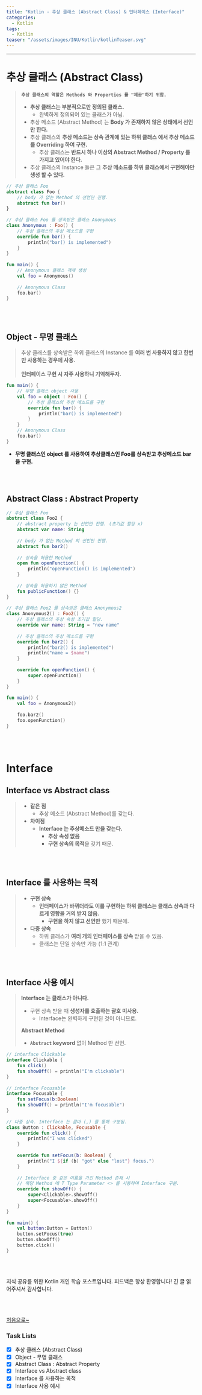 ```yaml
---
title: "Kotlin - 추상 클래스 (Abstract Class) & 인터페이스 (Interface)"
categories:
  - Kotlin
tags:
  - Kotlin
teaser: "/assets/images/INU/Kotlin/kotlinTeaser.svg"
---
```

<!-- Created by Chae Seung Min - CarefreeLife
Visit my Programming blog: https://carefreelife98.github.io --> 
---

# 추상 클래스 (Abstract Class)
> **`추상 클래스의 역할은 Methods 와 Properties 를 "제공"하기 위함.`**
> - **추상 클래스는 부분적으로만 정의된 클래스.**
>   - 완벽하게 정의되어 있는 클래스가 아님.
> - 추상 메소드 (Abstract Method) 는 **Body 가 존재하지 않은 상태에서 선언만 한다.**
> - 추상 클래스의 **추상 메소드는 상속 관계에 있는 하위 클래스 에서 추상 메소드를 Overriding 하여 구현.**
>   - 추상 클래스는 **반드시 하나 이상의 Abstract Method / Property 를 가지고 있어야 한다.**
> - 추상 클래스의 Instance 들은 그 **추상 메소드를 하위 클래스에서 구현해야만 생성 할 수 있다.**

```kotlin
// 추상 클래스 Foo
abstract class Foo {  
    // body 가 없는 Method 의 선언만 진행.  
    abstract fun bar()  
}  
  
// 추상 클래스 Foo 를 상속받은 클래스 Anonymous
class Anonymous : Foo() {    
    // 추상 클래스의 추상 메소드를 구현  
    override fun bar() {  
        println("bar() is implemented")  
    }  
}  
  
fun main() {  
    // Anonymous 클래스 객체 생성  
    val foo = Anonymous()  
  
    // Anonymous Class  
    foo.bar()  
}
```

<br><br>

## Object - 무명 클래스
> 추상 클래스를 상속받은 하위 클래스의 Instance 를 **여러 번 사용하지 않고 한번만 사용하는 경우에 사용.** <br><br>
> **인터페이스 구현 시 자주 사용하니 기억해두자.**

```kotlin
fun main() {  
    // 무명 클래스 object 사용
    val foo = object : Foo() {  
        // 추상 클래스의 추상 메소드를 구현  
        override fun bar() {  
            println("bar() is implemented")  
        }  
    }  
    // Anonymous Class  
    foo.bar()  
}
```
- **무명 클래스인 object 를 사용하여 추상클래스인 Foo를 상속받고 추상메소드 bar 을 구현.**

<br><br>

## Abstract Class : Abstract Property
```kotlin
// 추상 클래스 Foo
abstract class Foo2 {  
    // abstract property 는 선언만 진행. (초기값 할당 x)    
    abstract var name: String  
  
    // body 가 없는 Method 의 선언만 진행.  
    abstract fun bar2()  
  
    // 상속을 허용한 Method
    open fun openFunction() {  
	    println("openFunction() is implemented")  
	}
  
    // 상속을 허용하지 않은 Method    
    fun publicFunction() {}  
}  
  
// 추상 클래스 Foo2 를 상속받은 클래스 Anonymous2
class Anonymous2() : Foo2() {  
    // 추상 클래스의 추상 속성 초기값 할당.  
    override var name: String = "new name"  
  
    // 추상 클래스의 추상 메소드를 구현  
    override fun bar2() {  
        println("bar2() is implemented")  
        println("name = $name")  
    }  
	
	override fun openFunction() {  
	    super.openFunction()  
	}
}  
  
fun main() {  
    val foo = Anonymous2()  
    
    foo.bar2()  
    foo.openFunction()
}
```

<br><br>

# Interface
## Interface vs Abstract class
> - **같은 점**
>   - 추상 메소드 (Abstract Method)를 갖는다.
> - **차이점**
>   - **Interface 는 추상메소드 만을 갖는다.**
>     - **추상 속성 없음**
>     - **구현 상속의 목적**을 갖기 때문.

<br><br>

## Interface 를 사용하는 목적
> - **구현 상속**
>   - **인터페이스가 바뀌더라도 이를 구현하는 하위 클래스는 클래스 상속과 다르게 영향을 거의 받지 않음.**
>     - **구현을 하지 않고 선언만** 했기 때문에.
> - **다중 상속**
>   - 하위 클래스가 **여러 개의 인터페이스를 상속** 받을 수 있음.
>   - 클래스는 단일 상속만 가능 (1:1 관계)

<br><br>

## Interface 사용 예시
> **Interface 는 클래스가 아니다.**
> - 구현 상속 받을 때 **생성자를 호출하는 괄호 미사용.**
>   - Interface는 완벽하게 구현된 것이 아니므로.
>
> **Abstract Method**
> - **`Abstract` keyword** 없이 Method 만 선언.

```kotlin  
// interface Clickable  
interface Clickable {  
    fun click()  
    fun showOff() = println("I'm clickable")  
}  
  
// interface Focusable  
interface Focusable {  
    fun setFocus(b:Boolean)  
    fun showOff() = println("I'm focusable")  
}  
  
// 다중 상속. Interface 는 콤마 (,) 를 통해 구분됨.  
class Button : Clickable, Focusable {  
    override fun click() {  
        println("I was clicked")  
    }  
  
    override fun setFocus(b: Boolean) {  
        println("I ${if (b) "got" else "lost"} focus.")  
    }  
  
    // Interface 중 같은 이름을 가진 Method 존재 시
    // 해당 Method 에 T Type Parameter <> 를 사용하여 Interface 구분.
    override fun showOff() {  
        super<Clickable>.showOff()  
        super<Focusable>.showOff()  
    }  
}  
  
fun main() {  
    val button:Button = Button()  
    button.setFocus(true)  
    button.showOff()  
    button.click()  
}
```

<br><br>

지식 공유를 위한 Kotlin 개인 학습 포스트입니다.
피드백은 항상 환영합니다!
긴 글 읽어주셔서 감사합니다.



<br><br>

[처음으로~](#)

### Task Lists

>

- [x] 추상 클래스 (Abstract Class)
- [x] Object - 무명 클래스
- [x] Abstract Class : Abstract Property
- [x] Interface vs Abstract class
- [x] Interface 를 사용하는 목적
- [x] Interface 사용 예시
